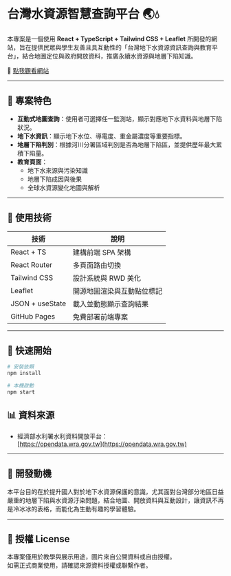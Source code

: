 # 台灣水資源智慧查詢平台 🌏💧

本專案是一個使用 **React + TypeScript + Tailwind CSS + Leaflet** 所開發的網站，旨在提供民眾與學生友善且具互動性的「台灣地下水資源資訊查詢與教育平台」，結合地圖定位與政府開放資料，推廣永續水資源與地層下陷知識。

🔗 [點我觀看網站](https://fenghsuisme.github.io/water_resource_Taiwan/)

---

## 🚀 專案特色

- **互動式地圖查詢**：使用者可選擇任一監測站，顯示對應地下水資料與地層下陷狀況。
- **地下水資訊**：顯示地下水位、導電度、重金屬濃度等重要指標。
- **地層下陷判別**：根據河川分署區域判別是否為地層下陷區，並提供歷年最大累積下陷量。
- **教育頁面**：
  - 地下水來源與污染知識
  - 地層下陷成因與後果
  - 全球水資源變化地圖與解析

---

## 🔧 使用技術

| 技術            | 說明                              |
|-----------------|-----------------------------------|
| React + TS      | 建構前端 SPA 架構                |
| React Router    | 多頁面路由切換                    |
| Tailwind CSS    | 設計系統與 RWD 美化                |
| Leaflet         | 開源地圖渲染與互動點位標記        |
| JSON + useState | 載入並動態顯示查詢結果            |
| GitHub Pages    | 免費部署前端專案                  |

---

## 🏁 快速開始

```bash
# 安裝依賴
npm install

# 本機啟動
npm start

```

## 📊 資料來源

- 經濟部水利署水利資料開放平台：  
  [https://opendata.wra.gov.tw](https://opendata.wra.gov.tw)

---

## 📌 開發動機

本平台目的在於提升國人對於地下水資源保護的意識，尤其面對台灣部分地區日益嚴重的地層下陷與水資源汙染問題，結合地圖、開放資料與互動設計，讓資訊不再是冷冰冰的表格，而能化為生動有趣的學習體驗。

---

## 📜 授權 License

本專案僅用於教學與展示用途，圖片來自公開資料或自由授權。  
如需正式商業使用，請確認來源資料授權或聯繫作者。

